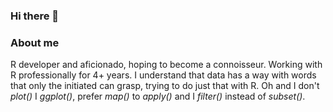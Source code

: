 ### Hi there 👋

### About me

R developer and aficionado, hoping to become a connoisseur. Working with R professionally for 4+ years. I understand that data has a way with words that only the initiated can grasp, trying to do just that with R. Oh and I don't *plot()* I *ggplot()*, prefer *map()* to *apply()* and I *filter()* instead of *subset()*.

<!--
**shahreyar-abeer/shahreyar-abeer** is a ✨ _special_ ✨ repository because its `README.md` (this file) appears on your GitHub profile.

Here are some ideas to get you started:

- 🔭 I’m currently working on,
- 🌱 I’m currently learning,
- 👯 I’m looking to collaborate on,
- 🤔 I’m looking for help with,

### Making awesome shiny apps.

- 📫 How to reach me: email
- ⚡ Fun fact: I write
-->

